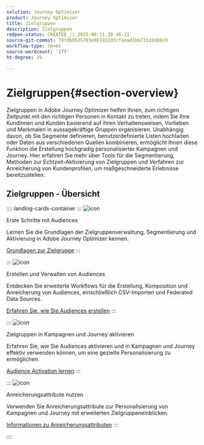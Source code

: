```yaml
---
solution: Journey Optimizer
product: Journey Optimizer
title: Zielgruppen
description: Zielgruppen
redpen-status: CREATED_||_2025-08-11_20-46-11
source-git-commit: 79fdb9535703e961922dfcfaaad1b6731d2d88c0
workflow-type: tm+mt
source-wordcount: '173'
ht-degree: 1%

---
```



# Zielgruppen{#section-overview}

Zielgruppen in Adobe Journey Optimizer helfen Ihnen, zum richtigen Zeitpunkt mit den richtigen Personen in Kontakt zu treten, indem Sie Ihre Kundinnen und Kunden basierend auf ihren Verhaltensweisen, Vorlieben und Merkmalen in aussagekräftige Gruppen organisieren. Unabhängig davon, ob Sie Segmente definieren, benutzerdefinierte Listen hochladen oder Daten aus verschiedenen Quellen kombinieren, ermöglicht Ihnen diese Funktion die Erstellung hochgradig personalisierter Kampagnen und Journey. Hier erfahren Sie mehr über Tools für die Segmentierung, Methoden zur Echtzeit-Aktivierung von Zielgruppen und Verfahren zur Anreicherung von Kundenprofilen, um maßgeschneiderte Erlebnisse bereitzustellen.

## Zielgruppen - Übersicht

:::: landing-cards-container
:::
![icon](https://cdn.experienceleague.adobe.com/icons/circle-play.svg)

Erste Schritte mit Audiences

Lernen Sie die Grundlagen der Zielgruppenverwaltung, Segmentierung und Aktivierung in Adobe Journey Optimizer kennen.

[Grundlagen zur Zielgruppe](../using/audience/about-audiences.md)
:::

:::
![icon](https://cdn.experienceleague.adobe.com/icons/list-check.svg)

Erstellen und Verwalten von Audiences

Entdecken Sie erweiterte Workflows für die Erstellung, Komposition und Anreicherung von Audiences, einschließlich CSV-Importen und Federated Data Sources.

[Erfahren Sie, wie Sie Audiences erstellen](create-landing-page.md)
:::

:::
![icon](https://cdn.experienceleague.adobe.com/icons/bullseye.svg)

Zielgruppen in Kampagnen und Journey aktivieren

Erfahren Sie, wie Sie Audiences aktivieren und in Kampagnen und Journey effektiv verwenden können, um eine gezielte Personalisierung zu ermöglichen.

[Audience Activation lernen](../using/audience/target-audiences.md)
:::

:::
![icon](https://cdn.experienceleague.adobe.com/icons/puzzle-piece.svg)

Anreicherungsattribute nutzen

Verwenden Sie Anreicherungsattribute zur Personalisierung von Kampagnen und Journey mit erweiterten Zielgruppeneinblicken.

[Informationen zu Anreicherungsattributen](../using/audience/enrichment-attributes.md)
:::

::::
